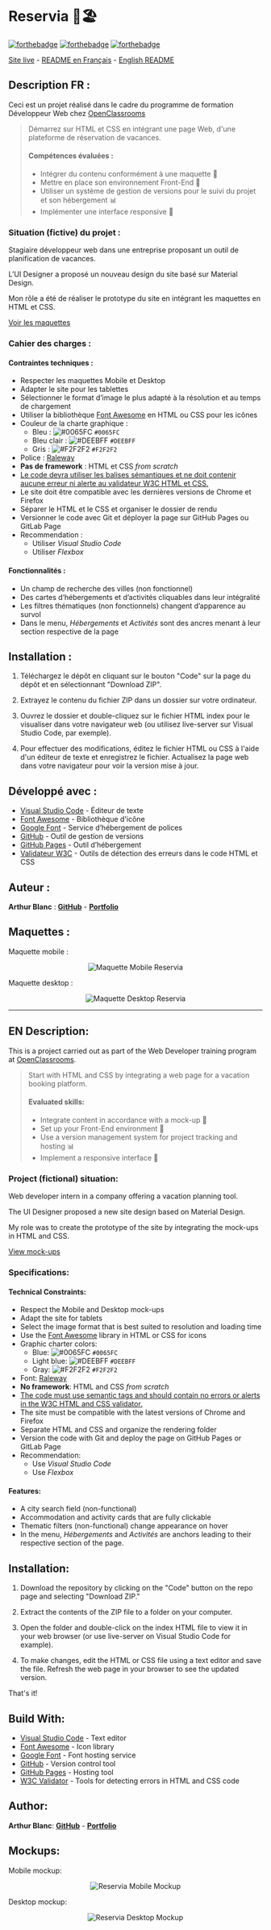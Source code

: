 # Reservia 🌴🏖️

[![forthebadge](https://forthebadge.com/images/badges/validated-html5.svg)](https://validator.w3.org/nu/?doc=https%3A%2F%2Farthurblanc.github.io%2FReservia%2F)
[![forthebadge](https://forthebadge.com/images/badges/uses-css.svg)](https://jigsaw.w3.org/css-validator/validator?uri=https%3A%2F%2Farthurblanc.github.io%2FReservia%2F&profile=css3svg&usermedium=all&warning=1&vextwarning=&lang=fr)
[![forthebadge](https://forthebadge.com/images/badges/uses-git.svg)](https://github.com/ArthurBlanc)

[Site live](https://arthurblanc.github.io/Reservia/) - <a href="#description-fr-">README en Français</a> - <a href="#en-description">English README</a>

## Description FR :

Ceci est un projet réalisé dans le cadre du programme de formation Développeur Web chez [OpenClassrooms](https://openclassrooms.com/fr/paths/717-developpeur-web)

> Démarrez sur HTML et CSS en intégrant une page Web, d'une plateforme de réservation de vacances.
>
> #### Compétences évaluées :
>
> -   Intégrer du contenu conformément à une maquette 🎨
> -   Mettre en place son environnement Front-End 🚀
> -   Utiliser un système de gestion de versions pour le suivi du projet et son hébergement 📊
> -   Implémenter une interface responsive 📱

### Situation (fictive) du projet :

Stagiaire développeur web dans une entreprise proposant un outil de planification de vacances.

L’UI Designer a proposé un nouveau design du site basé sur Material Design.

Mon rôle a été de réaliser le prototype du site en intégrant les maquettes en HTML et CSS.

[Voir les maquettes](#maquettes-)

### Cahier des charges :

#### Contraintes techniques :

-   Respecter les maquettes Mobile et Desktop
-   Adapter le site pour les tablettes
-   Sélectionner le format d’image le plus adapté à la résolution et au temps de chargement
-   Utiliser la bibliothèque [Font Awesome](https://fontawesome.com/) en HTML ou CSS pour les icônes
-   Couleur de la charte graphique :
    -   Bleu : ![#0065FC](https://via.placeholder.com/15/0065FC/000000?text=+) `#0065FC`
    -   Bleu clair : ![#DEEBFF](https://via.placeholder.com/15/DEEBFF/000000?text=+) `#DEEBFF`
    -   Gris : ![#F2F2F2](https://via.placeholder.com/15/F2F2F2/000000?text=+) `#F2F2F2`
-   Police : [Raleway](https://fonts.google.com/specimen/Raleway)
-   **Pas de framework** : HTML et CSS _from scratch_
-   [Le code devra utiliser les balises sémantiques et ne doit contenir aucune erreur ni alerte au validateur W3C HTML et CSS.](https://validator.w3.org/nu/?doc=https%3A%2F%2Farthurblanc.github.io%2FReservia%2F)
-   Le site doit être compatible avec les dernières versions de Chrome et Firefox
-   Séparer le HTML et le CSS et organiser le dossier de rendu
-   Versionner le code avec Git et déployer la page sur GitHub Pages ou GitLab Page
-   Recommendation :
    -   Utiliser _Visual Studio Code_
    -   Utiliser _Flexbox_

#### Fonctionnalités :

-   Un champ de recherche des villes (non fonctionnel)
-   Des cartes d’hébergements et d’activités cliquables dans leur intégralité
-   Les filtres thématiques (non fonctionnels) changent d’apparence au survol
-   Dans le menu, _Hébergements_ et _Activités_ sont des ancres menant à leur section respective de la page

## Installation :

1. Téléchargez le dépôt en cliquant sur le bouton "Code" sur la page du dépôt et en sélectionnant "Download ZIP".

2. Extrayez le contenu du fichier ZIP dans un dossier sur votre ordinateur.

3. Ouvrez le dossier et double-cliquez sur le fichier HTML index pour le visualiser dans votre navigateur web (ou utilisez live-server sur Visual Studio Code, par exemple).

4. Pour effectuer des modifications, éditez le fichier HTML ou CSS à l'aide d'un éditeur de texte et enregistrez le fichier. Actualisez la page web dans votre navigateur pour voir la version mise à jour.

## Développé avec :

-   [Visual Studio Code](https://code.visualstudio.com/) - Éditeur de texte
-   [Font Awesome](https://fontawesome.com/) - Bibliothèque d'icône
-   [Google Font](https://fonts.google.com/) - Service d’hébergement de polices
-   [GitHub](https://github.com/) - Outil de gestion de versions
-   [GitHub Pages](https://pages.github.com/) - Outil d’hébergement
-   [Validateur W3C](https://validator.w3.org/) - Outils de détection des erreurs dans le code HTML et CSS

## Auteur :

**Arthur Blanc** : [**GitHub**](https://github.com/ArthurBlanc/) - [**Portfolio**](https://abcoding.fr/portfolio)

## Maquettes :

Maquette mobile :

<p align="center">
  <img src="/assets/img/mockup/smartphone.png" alt="Maquette Mobile Reservia">
</p>

Maquette desktop :

<p align="center">
  <img src="/assets/img/mockup/desktop.png" alt="Maquette Desktop Reservia">
</p>

---

## EN Description:

This is a project carried out as part of the Web Developer training program at [OpenClassrooms](https://openclassrooms.com/en/paths/555-web-developer).

> Start with HTML and CSS by integrating a web page for a vacation booking platform.
>
> #### Evaluated skills:
>
> -   Integrate content in accordance with a mock-up 🎨
> -   Set up your Front-End environment 🚀
> -   Use a version management system for project tracking and hosting 📊
> -   Implement a responsive interface 📱

### Project (fictional) situation:

Web developer intern in a company offering a vacation planning tool.

The UI Designer proposed a new site design based on Material Design.

My role was to create the prototype of the site by integrating the mock-ups in HTML and CSS.

[View mock-ups](#mockups)

### Specifications:

#### Technical Constraints:

-   Respect the Mobile and Desktop mock-ups
-   Adapt the site for tablets
-   Select the image format that is best suited to resolution and loading time
-   Use the [Font Awesome](https://fontawesome.com/) library in HTML or CSS for icons
-   Graphic charter colors:
    -   Blue: ![#0065FC](https://via.placeholder.com/15/0065FC/000000?text=+) `#0065FC`
    -   Light blue: ![#DEEBFF](https://via.placeholder.com/15/DEEBFF/000000?text=+) `#DEEBFF`
    -   Gray: ![#F2F2F2](https://via.placeholder.com/15/F2F2F2/000000?text=+) `#F2F2F2`
-   Font: [Raleway](https://fonts.google.com/specimen/Raleway)
-   **No framework**: HTML and CSS _from scratch_
-   [The code must use semantic tags and should contain no errors or alerts in the W3C HTML and CSS validator.](https://validator.w3.org/nu/?doc=https%3A%2F%2Farthurblanc.github.io%2FReservia%2F)
-   The site must be compatible with the latest versions of Chrome and Firefox
-   Separate HTML and CSS and organize the rendering folder
-   Version the code with Git and deploy the page on GitHub Pages or GitLab Page
-   Recommendation:
    -   Use _Visual Studio Code_
    -   Use _Flexbox_

#### Features:

-   A city search field (non-functional)
-   Accommodation and activity cards that are fully clickable
-   Thematic filters (non-functional) change appearance on hover
-   In the menu, _Hébergements_ and _Activités_ are anchors leading to their respective section of the page.

## Installation:

1. Download the repository by clicking on the "Code" button on the repo page and selecting "Download ZIP."

2. Extract the contents of the ZIP file to a folder on your computer.

3. Open the folder and double-click on the index HTML file to view it in your web browser (or use live-server on Visual Studio Code for example).

4. To make changes, edit the HTML or CSS file using a text editor and save the file. Refresh the web page in your browser to see the updated version.

That's it!

## Build With:

-   [Visual Studio Code](https://code.visualstudio.com/) - Text editor
-   [Font Awesome](https://fontawesome.com/) - Icon library
-   [Google Font](https://fonts.google.com/) - Font hosting service
-   [GitHub](https://github.com/) - Version control tool
-   [GitHub Pages](https://pages.github.com/) - Hosting tool
-   [W3C Validator](https://validator.w3.org/) - Tools for detecting errors in HTML and CSS code

## Author:

**Arthur Blanc**: [**GitHub**](https://github.com/ArthurBlanc/) - [**Portfolio**](https://abcoding.fr/portfolio)

## Mockups:

Mobile mockup:

<p align="center">
  <img src="/assets/img/mockup/smartphone.png" alt="Reservia Mobile Mockup">
</p>

Desktop mockup:

<p align="center">
  <img src="/assets/img/mockup/desktop.png" alt="Reservia Desktop Mockup">
</p>
